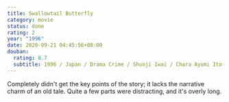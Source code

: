```yaml
---
title: Swallowtail Butterfly
category: movie
status: done
rating: 2
year: "1996"
date: 2020-09-21 04:45:56+08:00
douban:
  rating: 8.7
  subtitle: 1996 / Japan / Drama Crime / Shunji Iwai / Chara Ayumi Ito
---
```


Completely didn't get the key points of the story; it lacks the narrative charm of an old tale. Quite a few parts were distracting, and it's overly long.
